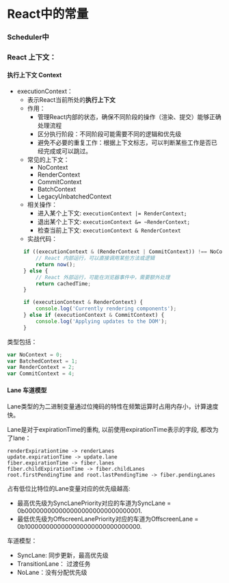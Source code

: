 # React中的常量


### Scheduler中

### React 上下文：

#### 执行上下文 Context

- executionContext： 
  - 表示React当前所处的**执行上下文**
  - 作用：
    - 管理React内部的状态，确保不同阶段的操作（渲染、提交）能够正确处理流程
    - 区分执行阶段：不同阶段可能需要不同的逻辑和优先级
    - 避免不必要的重复工作：根据上下文标志，可以判断某些工作是否已经完成或可以跳过。
  - 常见的上下文：
    - NoContext
    - RenderContext
    - CommitContext
    - BatchContext
    - LegacyUnbatchedContext
  - 相关操作：
    - 进入某个上下文: `executionContext |= RenderContext;`
    - 退出某个上下文: `executionContext &= ~RenderContext;`
    - 检查当前上下文: `executionContext & RenderContext`
  - 实战代码：
  ```javascript
    if ((executionContext & (RenderContext | CommitContext)) !== NoContext) {
        // React 内部运行，可以直接调用某些方法或逻辑
        return now();
    } else {
        // React 外部运行，可能在浏览器事件中，需要额外处理
        return cachedTime;
    }

    if (executionContext & RenderContext) {
        console.log('Currently rendering components');
    } else if (executionContext & CommitContext) {
        console.log('Applying updates to the DOM');
    }
  ```

类型包括：
```javascript
var NoContext = 0;
var BatchedContext = 1;
var RenderContext = 2;
var CommitContext = 4;
```

#### Lane 车道模型
Lane类型的为二进制变量通过位掩码的特性在频繁运算时占用内存小，计算速度快。

Lane是对于expirationTime的重构, 以前使用expirationTime表示的字段, 都改为了lane：
```
renderExpirationtime -> renderLanes
update.expirationTime -> update.lane
fiber.expirationTime -> fiber.lanes
fiber.childExpirationTime -> fiber.childLanes
root.firstPendingTime and root.lastPendingTime -> fiber.pendingLanes
```

占有低位比特位的Lane变量对应的优先级越高:
- 最高优先级为SyncLanePriority对应的车道为SyncLane = 0b0000000000000000000000000000001.
- 最低优先级为OffscreenLanePriority对应的车道为OffscreenLane = 0b1000000000000000000000000000000.


车道模型：
- SyncLane: 同步更新，最高优先级
- TransitionLane： 过渡任务
- NoLane：没有分配优先级


